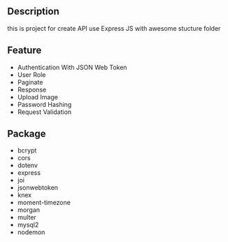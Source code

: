 ## Description

this is project for create API use Express JS with awesome stucture folder

## Feature
-   Authentication With JSON Web Token
-   User Role
-   Paginate
-   Response
-   Upload Image
-   Password Hashing
-   Request Validation

## Package
-   bcrypt
-   cors
-   dotenv
-   express
-   joi
-   jsonwebtoken
-   knex
-   moment-timezone
-   morgan
-   multer
-   mysql2
-   nodemon
